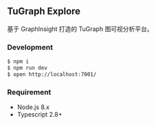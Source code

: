 ## TuGraph Explore

基于 GraphInsight 打造的 TuGraph 图可视分析平台。

### Development

```bash
$ npm i
$ npm run dev
$ open http://localhost:7001/
```

### Requirement

- Node.js 8.x
- Typescript 2.8+
